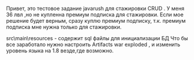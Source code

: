 Привет, это тестовое задание javarush для стажировки CRUD .
У меня 36 лвл ,но не купленна премиум подписка для стажировки. Если мое решение будет верным, сразу куплю премиум подписку,
т.к. премиум подписка мне нужна только для стажировки.

src\main\resources  - содержит sql файлы для инициализации БД
Что бы все заработало нужно настроить Artifacts war exploded , и изменить уровень языка на 1.8 везде,где возможно.

